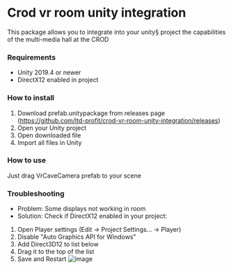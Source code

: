 # Crod vr room unity integration
This package allows you to integrate into your unity§ project the capabilities of the multi-media hall at the CROD 

### Requirements
- Unity 2019.4 or newer
- DirectX12 enabled in project

### How to install
1. Download prefab.unitypackage from releases page (https://github.com/ltd-profit/crod-vr-room-unity-integration/releases)
2. Open your Unity project
3. Open downloaded file
4. Import all files in Unity

### How to use
Just drag VrCaveCamera prefab to your scene

### Troubleshooting
- Problem: 
Some displays not working in room
- Solution: 
Check if DirectX12 enabled in your project:
1. Open Player settings (Edit -> Project Settings... -> Player)
2. Disable "Auto Graphics API for Windows"
3. Add Direct3D12 to list below
4. Drag it to the top of the list
5. Save and Restart
![image](https://user-images.githubusercontent.com/38568293/146192491-e31ce095-4eaa-4a32-a3ac-6bee2176800c.png)
